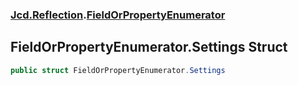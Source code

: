 ### [Jcd.Reflection](Jcd_Reflection.md 'Jcd.Reflection').[FieldOrPropertyEnumerator](Jcd_Reflection_FieldOrPropertyEnumerator.md 'Jcd.Reflection.FieldOrPropertyEnumerator')
## FieldOrPropertyEnumerator.Settings Struct
```csharp
public struct FieldOrPropertyEnumerator.Settings
```

